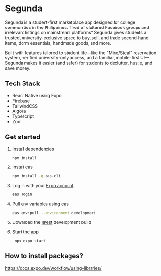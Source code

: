 # Segunda
Segunda is a student-first marketplace app designed for college communities in the Philippines. Tired of cluttered Facebook groups and irrelevant listings on mainstream platforms? Segunda gives students a trusted, university-exclusive space to buy, sell, and trade second-hand items, dorm essentials, handmade goods, and more.

Built with features tailored to student life—like the "Mine/Steal" reservation system, verified university-only access, and a familiar, mobile-first UI—Segunda makes it easier (and safer) for students to declutter, hustle, and save money.

## Tech Stack
- React Native using Expo
- Firebase
- TailwindCSS
- Algolia
- Typescript
- Zod

## Get started

1. Install dependencies

   ```bash
   npm install
   ```

2. Install eas

   ```bash
   npm install -g eas-cli
   ```

3. Log in with your [Expo account](https://expo.dev/)
   
   ```bash
   eas login
   ```

4. Pull env variables using eas

   ```bash
   eas env:pull --environment development
   ```

5. Download the [latest](https://expo.dev/accounts/segunda/projects/segunda/development-builds) development build

6. Start the app

   ```bash
    npx expo start
   ```

## How to install packages?
https://docs.expo.dev/workflow/using-libraries/

